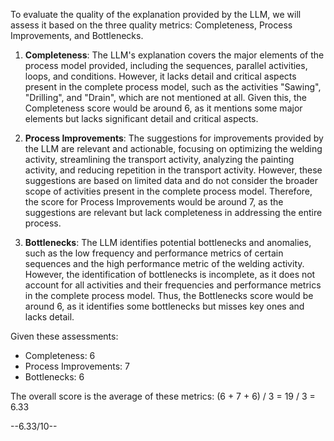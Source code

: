 To evaluate the quality of the explanation provided by the LLM, we will assess it based on the three quality metrics: Completeness, Process Improvements, and Bottlenecks.

1. **Completeness**: The LLM's explanation covers the major elements of the process model provided, including the sequences, parallel activities, loops, and conditions. However, it lacks detail and critical aspects present in the complete process model, such as the activities "Sawing", "Drilling", and "Drain", which are not mentioned at all. Given this, the Completeness score would be around 6, as it mentions some major elements but lacks significant detail and critical aspects.

2. **Process Improvements**: The suggestions for improvements provided by the LLM are relevant and actionable, focusing on optimizing the welding activity, streamlining the transport activity, analyzing the painting activity, and reducing repetition in the transport activity. However, these suggestions are based on limited data and do not consider the broader scope of activities present in the complete process model. Therefore, the score for Process Improvements would be around 7, as the suggestions are relevant but lack completeness in addressing the entire process.

3. **Bottlenecks**: The LLM identifies potential bottlenecks and anomalies, such as the low frequency and performance metrics of certain sequences and the high performance metric of the welding activity. However, the identification of bottlenecks is incomplete, as it does not account for all activities and their frequencies and performance metrics in the complete process model. Thus, the Bottlenecks score would be around 6, as it identifies some bottlenecks but misses key ones and lacks detail.

Given these assessments:
- Completeness: 6
- Process Improvements: 7
- Bottlenecks: 6

The overall score is the average of these metrics: (6 + 7 + 6) / 3 = 19 / 3 = 6.33

--6.33/10--